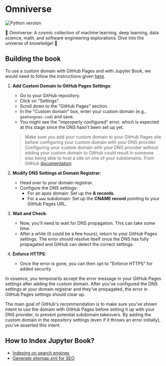 # Omniverse

![Python version](https://img.shields.io/badge/Python-3.9-3776AB)

🌌 Omniverse: A cosmic collection of machine learning, deep learning, data
science, math, and software engineering explorations. Dive into the universe of
knowledge! 🚀

## Building the book

To use a custom domain with GitHub Pages and with Jupyter Book, we would need to
follow the instructions given
[here](https://jupyterbook.org/en/stable/publish/gh-pages.html#use-a-custom-domain-with-github-pages).

1. **Add Custom Domain to GitHub Pages Settings**:

    - Go to your GitHub repository.
    - Click on "Settings".
    - Scroll down to the "GitHub Pages" section.
    - In the "Custom domain" box, enter your custom domain (e.g.,
      `gaohongnan.com`) and save.
    - You might see the "improperly configured" error, which is expected at this
      stage since the DNS hasn't been set up yet.

    > Make sure you add your custom domain to your GitHub Pages site before
    > configuring your custom domain with your DNS provider. Configuring your
    > custom domain with your DNS provider without adding your custom domain to
    > GitHub could result in someone else being able to host a site on one of
    > your subdomains. From GitHub
    > [documentation](https://docs.github.com/en/pages/configuring-a-custom-domain-for-your-github-pages-site/managing-a-custom-domain-for-your-github-pages-site#about-custom-domain-configuration)

2. **Modify DNS Settings at Domain Registrar**:

    - Head over to your domain registrar.
    - Configure the DNS settings:
        - For an apex domain: Set up the **A records**.
        - For a `www` subdomain: Set up the **CNAME record** pointing to your
          GitHub Pages URL.

3. **Wait and Check**:

    - Now, you'll need to wait for DNS propagation. This can take some time.
    - After a while (it could be a few hours), return to your GitHub Pages
      settings. The error should resolve itself once the DNS has fully
      propagated and GitHub can detect the correct settings.

4. **Enforce HTTPS**:
    - Once the error is gone, you can then opt to "Enforce HTTPS" for added
      security.

In essence, you temporarily accept the error message in your GitHub Pages
settings after adding the custom domain. After you've configured the DNS
settings at your domain registrar and they've propagated, the error in GitHub
Pages settings should clear up.

The main goal of GitHub's recommendation is to make sure you've shown intent to
use the domain with GitHub Pages before setting it up with your DNS provider, to
prevent potential subdomain takeovers. By adding the custom domain in the
repository settings (even if it throws an error initially), you've asserted this
intent.

## How to Index Jupyter Book?

- [Indexing on search engines](https://github.com/executablebooks/jupyter-book/issues/1934)
- [Generate sitemap.xml for SEO](https://github.com/executablebooks/jupyter-book/issues/880)
